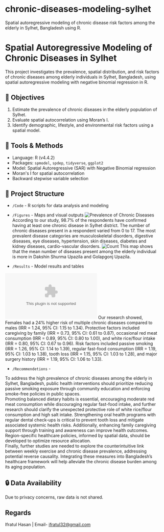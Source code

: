 # chronic-diseases-modeling-sylhet
Spatial autoregressive modeling of chronic disease risk factors among the elderly in Sylhet, Bangladesh using R.

# Spatial Autoregressive Modeling of Chronic Diseases in Sylhet

This project investigates the prevalence, spatial distribution, and risk factors of chronic diseases among elderly individuals in Sylhet, Bangladesh, using spatial autoregressive modeling with negative binomial regression in R.

## 📌 Objectives
1. Estimate the prevalence of chronic diseases in the elderly population of Sylhet.
2. Evaluate spatial autocorrelation using Moran’s I.
3. Identify demographic, lifestyle, and environmental risk factors using a spatial model.

## 🧰 Tools & Methods
- Language: R (v4.4.2)
- Packages: `spmodel`, `spdep`, `tidyverse`, `ggplot2`
- Model: Spatial Autoregressive (SAR) with Negative Binomial regression
- Moran's I for spatial autocorrelation
- Backward stepwise variable selection

## 📂 Project Structure
- `/Code` - R scripts for data analysis and modeling

- `/Figures` - Maps and visual outputs
![Prevalence of Chronic Diseases](https://github.com/user-attachments/assets/a8240735-0804-46a4-8ff4-07b0aa4968de)
According to our study, 98.7% of the respondents have confirmed having at least one chronic disease in Sylhet district. The number of chronic diseases present in a respondent varied from 0 to 17. The most prevalent disease categories are musculoskeletal disorders, digestive diseases, eye diseases, hypertension, skin diseases, diabetes and kidney diseases, cardio-vascular disorders.
![Count](https://github.com/user-attachments/assets/38e6bc9d-3008-4325-81df-c3ac860ba540)
This map shows that the mean number of diseases present among the elderly individual is more in 
Dakshin Shurma Upazila and Golapgonj Upazila.
- `/Results` - Model results and tables
  
![Risk Factors of Chronic Diseases](https://github.com/user-attachments/files/20464399/New.Microsoft.Excel.Worksheet.2.xlsx)
Our research showed, Females had a 24% higher risk of multiple chronic diseases compared to males (IRR = 1.24, 95% CI: 1.15 to 1.34). Protective factors included caregiving by family (IRR = 0.73, 95% CI: 0.61 to 0.87), occasional red meat consumption (IRR = 0.89, 95% CI: 0.80 to 1.00), and white rice/flour intake (IRR = 0.80, 95% CI: 0.67 to 0.96). Risk factors included passive smoking (IRR = 1.26, 95% CI: 1.14 to 1.39), regular fast-food consumption (IRR = 1.19, 95% CI: 1.03 to 1.38), tooth loss (IRR = 1.15, 95% CI: 1.03 to 1.28), and major surgery history (IRR = 1.19, 95% CI: 1.06 to 1.33).
- `/Recommendetions` -
  
To address the high prevalence of chronic diseases among the elderly in Sylhet, Bangladesh, public health interventions should prioritize reducing passive smoking exposure through community education and enforcing smoke-free policies in public spaces.  
Promoting balanced dietary habits is essential, encouraging moderate red meat consumption while discouraging regular fast-food intake, and further research should clarify the unexpected protective role of white rice/flour consumption and high salt intake. Strengthening oral health programs with regular dental check-ups is critical to prevent tooth loss and mitigate associated systemic health risks. Additionally, enhancing family caregiving support through training and awareness can improve health outcomes. Region-specific healthcare policies, informed by spatial data, should be developed to optimize resource allocation.  
Finally, further studies are needed to explore the counterintuitive link between weekly exercise and chronic disease prevalence, addressing potential reverse causality. Integrating these measures into Bangladesh’s healthcare framework will help alleviate the chronic disease burden among its aging population.
## 🔒 Data Availability
Due to privacy concerns, raw data is not shared.


## Regards
Ifratul Hasan |
Email- ifratul32@gmail.com


